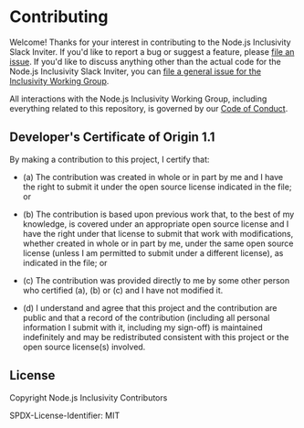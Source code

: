 # Contributing

Welcome! Thanks for your interest in contributing to the Node.js Inclusivity Slack Inviter. If you'd like to report a bug or suggest a feature, please [file an issue](https://github.com/nodejs/inclusivity-slack-inviter/issues). If you'd like to discuss anything other than the actual code for the Node.js Inclusivity Slack Inviter, you can [file a general issue for the Inclusivity Working Group](https://github.com/nodejs/inclusivity/issues/new).

All interactions with the Node.js Inclusivity Working Group, including everything related to this repository, is governed by our [Code of Conduct](https://github.com/nodejs/inclusivity/blob/master/CODE_OF_CONDUCT.md).

## Developer's Certificate of Origin 1.1

By making a contribution to this project, I certify that:

* (a) The contribution was created in whole or in part by me and I
  have the right to submit it under the open source license
  indicated in the file; or

* (b) The contribution is based upon previous work that, to the best
  of my knowledge, is covered under an appropriate open source
  license and I have the right under that license to submit that
  work with modifications, whether created in whole or in part
  by me, under the same open source license (unless I am
  permitted to submit under a different license), as indicated
  in the file; or

* (c) The contribution was provided directly to me by some other
  person who certified (a), (b) or (c) and I have not modified
  it.

* (d) I understand and agree that this project and the contribution
  are public and that a record of the contribution (including all
  personal information I submit with it, including my sign-off) is
  maintained indefinitely and may be redistributed consistent with
  this project or the open source license(s) involved.

## License

Copyright Node.js Inclusivity Contributors

SPDX-License-Identifier: MIT
